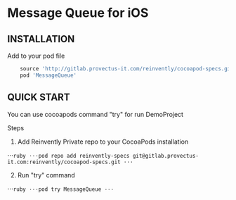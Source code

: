 Message Queue for iOS
=============================

INSTALLATION
------------

Add to your pod file 

```ruby
    source 'http://gitlab.provectus-it.com/reinvently/cocoapod-specs.git'
    pod 'MessageQueue'
```

QUICK START
-----------

You can use cocoapods command "try" for run DemoProject

Steps

1. Add Reinvently Private repo to your CocoaPods installation

⋅⋅⋅```ruby
⋅⋅⋅pod repo add reinvently-specs git@gitlab.provectus-it.com:reinvently/cocoapod-specs.git
⋅⋅⋅```

2. Run "try" command

⋅⋅⋅```ruby
⋅⋅⋅pod try MessageQueue
⋅⋅⋅```